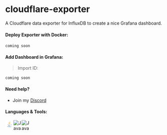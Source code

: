 # cloudflare-exporter
A Cloudflare data exporter for InfluxDB to create a nice Grafana dashboard.


#### Deploy Exporter with Docker:

```
coming soon
```

#### Add Dashboard in Grafana:
> Import ID:
```
coming soon
```

#### Need help?
- Join my [Discord](https://discord.gg/q9JJGjRXvV)

#### Languages & Tools:
[<img align="left" alt="Java" width="26px" src="https://github.com/edent/SuperTinyIcons/blob/master/images/svg/java.svg" />][wikipediajava]
[<img align="left" alt="Java" width="26px" src="https://upload.wikimedia.org/wikipedia/commons/thumb/f/f4/IntelliJ_IDEA_Edu_Icon.svg/2048px-IntelliJ_IDEA_Edu_Icon.svg.png" />][wikipediaintellij]
[<img align="left" alt="Java" width="26px" src="https://cdn.discordapp.com/attachments/1013433809221455902/1013469877740257330/cloudflare.png" />][cloudflareapi]

[wikipediajava]: https://en.wikipedia.org/wiki/Java_(programming_language)
[wikipediaintellij]: https://en.wikipedia.org/wiki/IntelliJ_IDEA
[cloudflareapi]: https://api.cloudflare.com
